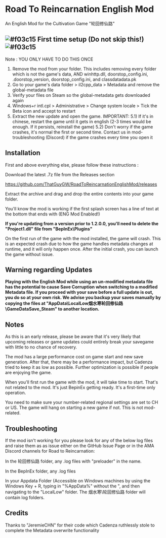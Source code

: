 # Road To Reincarnation English Mod

An English Mod for the Cultivation Game "轮回修仙路"


## ![#f03c15](https://placehold.co/15x15/f03c15/f03c15.png) First time setup (Do not skip this!)![#f03c15](https://placehold.co/15x15/f03c15/f03c15.png)

Note : YOU ONLY HAVE TO DO THIS ONCE
1) Remove the mod from your folder. This includes removing every folder which is not the game's data, AND winhttp.dll, doorstop_config.ini, .doorstop_version, doorstop_config.ini, and classdatadata.pk 
2) Go to your game's data folder > il2cpp_data > Metadata and remove the global-metadata file
3) Verify your files on Steam so the global-metadata gets downloaded again
4) Windows+r intl.cpl > Administrative > Change system locale > Tick the Beta icon and accept to restart
5) Extract the new update and open the game. IMPORTANT:
5.1) If it's in chinese, restart the game until it gets in english (2-3 times would be enough. If it persists, reinstall the game)
5.2) Don't worry if the game crashes, it's normal the first or second time. Contact us in ⁠mod-troubleshooting (Discord) if the game crashes every time you open it


## Installation

First and above everything else, please follow these instructions : 

Download the latest .7z file from the Releases section

https://github.com/ThatGuyGW/RoadToReincarnationEnglishMod/releases

Extract the archive and drag and drop the entire contents into your game folder.

You'll know the mod is working if the first splash screen has a line of text at the bottom that ends with (ENG Mod Enabled!)

**If you're updating from a version prior to 1.2.0.0, you'll need to delete the "Project1.dll" file from "BepInEx\Plugins"**

On the first run of the game with the mod installed, the game will crash. This is an expected crash due to how the game handles metadata changes at runtime, and it will only happen once. After the initial crash, you can launch the game  without issue.

## Warning regarding Updates

**Playing with the English Mod while using an un-modified metadata file has the potential to cause Save Corruption when switching to a modified Metadata file. If you proceed with your save before a full update is out, you do so at your own risk. We advise you backup your saves manually by copying the files at "AppData\LocalLow烟水寒轮回修仙路\GameDataSave_Steam" to another location.**

## Notes

As this is an early release, please be aware that it's very likely that upcoming releases or game updates could entirely break your savegame with little to no chance of recovery.

The mod has a large performance cost on game start and new save generation. 
After that, there may be a performance impact, but Cadenza tried to keep it as low as possible. Further optimization is possible if people are enjoying the game. 

When you'll first run the game with the mod, it will take time to start. That's not related to the mod. It's just BepinEx getting ready. It's a first-time only operation.
 
You need to make sure your number-related regional settings are set to CH or US. The game will hang on starting a new game if not. This is not mod-related.

## Troubleshooting

If the mod isn't working for you please look for any of the below log files and raise them as as issue either on the GitHub Issue Page or in the AMA Discord channels for Road to Reincarnation:

In the 轮回修仙路 folder, any .log files with "preloader" in the name.

In the BepInEx folder, any .log files

In your Appdata Folder (Accessible on Windows machines by using the Windows Key + R, typing in "%AppData%" without the ", and then navigating to the "LocalLow" folder. The 烟水寒\轮回修仙路 folder will contain log folders.

## Credits

Thanks to "JeremieCHN" for their code which Cadenza ruthlessly stole to complete the Metadata overwrite functionality 
